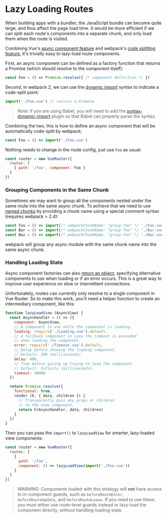# Lazy Loading Routes

When building apps with a bundler, the JavaScript bundle can become quite large, and thus affect the page load time. It would be more efficient if we can split each route's components into a separate chunk, and only load them when the route is visited.

Combining Vue's [async component feature](https://vuejs.org/guide/components.html#Async-Components) and webpack's [code splitting feature](https://webpack.js.org/guides/code-splitting-async/), it's trivially easy to lazy-load route components.

First, an async component can be defined as a factory function that returns a Promise (which should resolve to the component itself):

``` js
const Foo = () => Promise.resolve({ /* component definition */ })
```

Second, in webpack 2, we can use the [dynamic import](https://github.com/tc39/proposal-dynamic-import) syntax to indicate a code-split point:

``` js
import('./Foo.vue') // returns a Promise
```

> Note: if you are using Babel, you will need to add the [syntax-dynamic-import](https://babeljs.io/docs/plugins/syntax-dynamic-import/) plugin so that Babel can properly parse the syntax.

Combining the two, this is how to define an async component that will be automatically code-split by webpack:

``` js
const Foo = () => import('./Foo.vue')
```

Nothing needs to change in the route config, just use `Foo` as usual:

``` js
const router = new VueRouter({
  routes: [
    { path: '/foo', component: Foo }
  ]
})
```

### Grouping Components in the Same Chunk

Sometimes we may want to group all the components nested under the same route into the same async chunk. To achieve that we need to use [named chunks](https://webpack.js.org/guides/code-splitting-async/#chunk-names) by providing a chunk name using a special comment syntax (requires webpack > 2.4):

``` js
const Foo = () => import(/* webpackChunkName: "group-foo" */ './Foo.vue')
const Bar = () => import(/* webpackChunkName: "group-foo" */ './Bar.vue')
const Baz = () => import(/* webpackChunkName: "group-foo" */ './Baz.vue')
```

webpack will group any async module with the same chunk name into the same async chunk.

### Handling Loading State

Async component factories can also [return an object](https://vuejs.org/v2/guide/components-dynamic-async.html#Handling-Loading-State), specifying alternative components to use when loading or if an error occurs. This is a great way to improve user experience on slow or intermittent connections.

Unfortunately, routes can currently only resolve to a single component in Vue Router. So to make this work, you'll need a helper function to create an intermediary component, like this:

```js
function lazyLoadView (AsyncView) {
  const AsyncHandler = () => ({
    component: AsyncView,
    // A component to use while the component is loading.
    loading: require('./Loading.vue').default,
    // A fallback component in case the timeout is exceeded
    // when loading the component.
    error: require('./Timeout.vue').default,
    // Delay before showing the loading component.
    // Default: 200 (milliseconds).
    delay: 400,
    // Time before giving up trying to load the component.
    // Default: Infinity (milliseconds).
    timeout: 10000
  })

  return Promise.resolve({
    functional: true,
    render (h, { data, children }) {
      // Transparently pass any props or children
      // to the view component.
      return h(AsyncHandler, data, children)
    }
  })
}
```

Then you can pass the `import()` to `lazyLoadView` for smarter, lazy-loaded view components:

```js
const router = new VueRouter({
  routes: [
    {
      path: '/foo',
      component: () => lazyLoadView(import('./Foo.vue'))
    }
  ]
})
```

> WARNING: Components loaded with this strategy will **not** have access to in-component guards, such as `beforeRouteEnter`, `beforeRouteUpdate`, and `beforeRouteLeave`. If you need to use these, you must either use route-level guards instead or lazy-load the component directly, without handling loading state.
